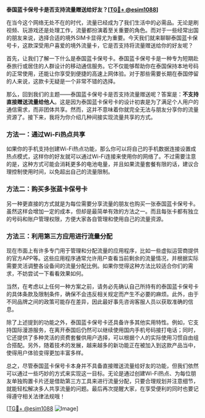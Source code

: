 **泰国蓝卡保号卡是否支持流量赠送给好友？[[TG💪+ @esim1088](https://t.me/s/esim1088)]**

在当今这个网络无处不在的时代，流量已经成为了我们生活中的必需品。无论是刷视频、玩游戏还是处理工作，流量都扮演着至关重要的角色。而对于一些经常出国的朋友来说，选择合适的境外SIM卡显得尤为重要。今天我们就来聊聊泰国蓝卡保号卡，这款深受用户喜爱的境外流量卡，它是否支持将流量赠送给你的好友呢？

首先，让我们了解一下什么是泰国蓝卡保号卡。泰国蓝卡保号卡是一种专为短期赴泰旅行或居住的人群设计的移动通信服务。它不仅能够帮助你在泰国保持本地号码的正常使用，还能让你享受到便捷的高速上网体验。对于那些需要长期在泰国停留的人来说，这款卡无疑是一个非常不错的选择。

那么，回到我们的主题——泰国蓝卡保号卡是否支持流量赠送呢？答案是：**不支持直接赠送流量给他人**。这是因为泰国蓝卡保号卡的设计初衷是为了满足个人用户的通信需求，而非团体共享。然而，这并不意味着你就完全无法与朋友分享你的流量资源了。接下来，我将为你介绍几种间接实现流量共享的方式。

### 方法一：通过Wi-Fi热点共享

如果你的手机支持创建Wi-Fi热点功能，那么你可以将自己的手机数据连接设置成热点模式，这样你的好友就可以通过Wi-Fi连接来使用你的网络了。不过需要注意的是，这种方式可能会消耗更多的电池电量，并且如果流量套餐有限的话，建议合理控制使用时间，以免超出自己的流量限制。

### 方法二：购买多张蓝卡保号卡

另一种更直接的方式就是为每位需要分享流量的朋友也购买一张泰国蓝卡保号卡。虽然这样会增加一定的成本，但却是最简单有效的方法之一。而且每张卡都有独立的号码和账户管理权限，方便大家各自管理和使用自己的流量资源。

### 方法三：利用第三方应用进行流量分配

现在市面上有许多专门用于管理和分配流量的应用程序，比如一些虚拟运营商提供的官方APP等。这些应用程序通常允许用户查看当前剩余的流量情况，并根据实际需要灵活调整各设备间的流量分配比例。如果你觉得这种方法比较适合你们的需求，不妨尝试一下看看效果如何。

当然，在考虑以上任何一种方案之前，请务必先确认自己所持有的泰国蓝卡保号卡的具体条款及限制条件，确保不会违反相关规定而产生不必要的麻烦。此外，由于不同品牌之间的政策可能存在差异，因此最好事先咨询客服人员以获取准确的信息。

除了上述提到的功能之外，泰国蓝卡保号卡还具备许多其他实用特性。例如，它支持国际漫游服务，在离开泰国后仍然可以继续使用国内手机号码接打电话；同时，它还提供了多种灵活的资费套餐供用户选择，可以根据个人的实际使用习惯自由组合搭配。另外，随着技术的发展，越来越多的新功能正在被加入到这款产品当中，使得用户体验变得更加丰富多样。

总之，尽管泰国蓝卡保号卡本身并不具备直接赠送流量给好友的功能，但我们依然可以通过一些巧妙的方式来实现这一目标。无论是通过创建Wi-Fi热点、为每位朋友单独购置卡片还是借助第三方工具来进行流量分配，只要合理规划并注意细节，就能轻松解决多人共享流量的问题。最后再次提醒大家，在享受便利的同时也要记得遵守相关法律法规哦！

[[TG💪+ @esim1088](https://t.me/s/esim1088) ![Image](https://i.postimg.cc/4NQfJmqS/Snipaste-2025-05-13-00-14-12.png)]